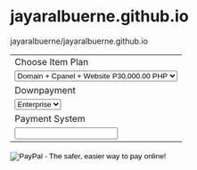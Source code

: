 # jayaralbuerne.github.io
 jayaralbuerne/jayaralbuerne.github.io

<form action="https://www.paypal.com/cgi-bin/webscr" method="post" target="_top">
<input type="hidden" name="cmd" value="_s-xclick">
<input type="hidden" name="hosted_button_id" value="GH2KBFHPPJQ38">
<table>
<tr><td><input type="hidden" name="on0" value="Choose Item Plan">Choose Item Plan</td></tr><tr><td><select name="os0">
	<option value="Domain + Cpanel + Website + WHM + CPanel">Domain + Cpanel + Website P30,000.00 PHP</option>
</select> </td></tr>
<tr><td><input type="hidden" name="on1" value="Downpayment">Downpayment</td></tr><tr><td><select name="os1">
	<option value="Enterprise">Enterprise </option>
	<option value="Bussness">Bussness </option>
	<option value="Resseller">Resseller </option>
</select> </td></tr>
<tr><td><input type="hidden" name="on2" value="Payment System">Payment System</td></tr><tr><td><input type="text" name="os2" maxlength="200"></td></tr>
</table>
<input type="hidden" name="currency_code" value="PHP">
<input type="image" src="https://www.paypalobjects.com/en_US/i/btn/btn_buynowCC_LG.gif" border="0" name="submit" alt="PayPal - The safer, easier way to pay online!">
<img alt="" border="0" src="https://www.paypalobjects.com/en_US/i/scr/pixel.gif" width="1" height="1">
</form>
